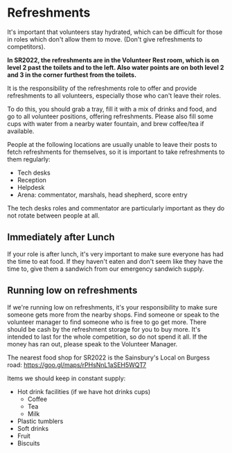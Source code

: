 # Refreshments

It's important that volunteers stay hydrated, which can be difficult for those in roles which don't allow them to move. (Don't give refreshments to competitors).

**In SR2022, the refreshments are in the Volunteer Rest room, which is on level 2 past the toilets and to the left. Also water points are on both level 2 and 3 in the corner furthest from the toilets.**

It is the responsibility of the refreshments role to offer and provide refreshments to all volunteers, especially those who can't leave their roles.

To do this, you should grab a tray, fill it with a mix of drinks and food, and go to all volunteer positions, offering refreshments.
Please also fill some cups with water from a nearby water fountain, and brew coffee/tea if available.

People at the following locations are usually unable to leave their posts to fetch refreshments for themselves, so it is important to take refreshments to them regularly:

- Tech desks
- Reception
- Helpdesk
- Arena: commentator, marshals, head shepherd, score entry

The tech desks roles and commentator are particularly important as they do not rotate between people at all.

## Immediately after Lunch

If your role is after lunch, it's very important to make sure everyone has had the time to eat food. If they haven't eaten and don't seem like they have the time to, give them a sandwich from our emergency sandwich supply.

## Running low on refreshments

If we're running low on refreshments, it's your responsibility to make sure someone gets more from the nearby shops. Find someone or speak to the volunteer manager to find someone who is free to go get more. There should be cash by the refreshment storage for you to buy more. It's intended to last for the whole competition, so do not spend it all. If the money has ran out, please speak to the Volunteer Manager.

The nearest food shop for SR2022 is the Sainsbury's Local on Burgess road: https://goo.gl/maps/rPHsNnL1aSEH5WQT7

Items we should keep in constant supply:

- Hot drink facilities (if we have hot drinks cups)
    - Coffee
    - Tea
    - Milk
- Plastic tumblers
- Soft drinks
- Fruit
- Biscuits
